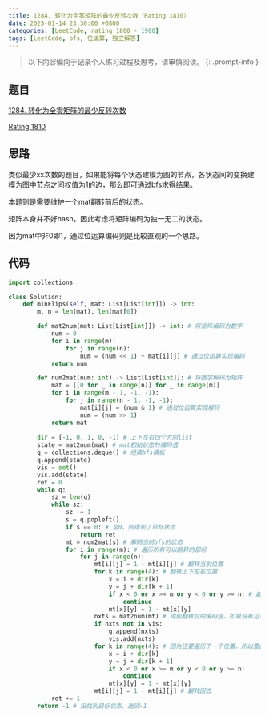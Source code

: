 ```yaml
---
title: 1284. 转化为全零矩阵的最少反转次数（Rating 1810）
date: 2025-01-14 23:30:00 +0800
categories: [LeetCode, rating 1800 - 1900]
tags: [LeetCode, bfs, 位运算, 独立解答]
---
```


> 以下内容偏向于记录个人练习过程及思考，请审慎阅读。
{: .prompt-info }

## 题目

[1284. 转化为全零矩阵的最少反转次数](https://leetcode.cn/problems/minimum-number-of-flips-to-convert-binary-matrix-to-zero-matrix)

[Rating 1810](https://zerotrac.github.io/leetcode_problem_rating/#/)

## 思路

类似最少xx次数的题目，如果能将每个状态建模为图的节点，各状态间的变换建模为图中节点之间权值为1的边，那么即可通过bfs求得结果。

本题则是需要维护一个mat翻转前后的状态。

矩阵本身并不好hash，因此考虑将矩阵编码为独一无二的状态。

因为mat中非0即1，通过位运算编码则是比较直观的一个思路。

## 代码

```python
import collections

class Solution:
    def minFlips(self, mat: List[List[int]]) -> int:
        m, n = len(mat), len(mat[0])

        def mat2num(mat: List[List[int]]) -> int: # 将矩阵编码为数字
            num = 0
            for i in range(m):
                for j in range(n):
                    num = (num << 1) + mat[i][j] # 通过位运算实现编码
            return num

        def num2mat(num: int) -> List[List[int]]: # 将数字解码为矩阵
            mat = [[0 for _ in range(n)] for _ in range(m)]
            for i in range(m - 1, -1, -1):
                for j in range(n - 1, -1, -1):
                    mat[i][j] = (num & 1) # 通过位运算实现解码
                    num = (num >> 1)
            return mat
        
        dir = [-1, 0, 1, 0, -1] # 上下左右四个方向list
        state = mat2num(mat) # mat初始状态的编码值
        q = collections.deque() # 经典bfs模板
        q.append(state)
        vis = set()
        vis.add(state)
        ret = 0
        while q:
            sz = len(q)
            while sz:
                sz -= 1
                s = q.popleft()
                if s == 0: # 全0，则得到了目标状态
                    return ret
                mt = num2mat(s) # 解码当前bfs的状态
                for i in range(m): # 遍历所有可以翻转的部份
                    for j in range(n):
                        mt[i][j] = 1 - mt[i][j] # 翻转当前位置
                        for k in range(4): # 翻转上下左右位置
                            x = i + dir[k]
                            y = j + dir[k + 1]
                            if x < 0 or x >= m or y < 0 or y >= n: # 越界保护
                                continue
                            mt[x][y] = 1 - mt[x][y]
                        nxts = mat2num(mt) # 得到翻转后的编码值，如果没有见过则加入队列
                        if nxts not in vis:
                            q.append(nxts)
                            vis.add(nxts)
                        for k in range(4): # 因为还要遍历下一个位置，所以要翻转回去
                            x = i + dir[k]
                            y = j + dir[k + 1]
                            if x < 0 or x >= m or y < 0 or y >= n:
                                continue
                            mt[x][y] = 1 - mt[x][y]
                        mt[i][j] = 1 - mt[i][j] # 翻转回去
            ret += 1
        return -1 # 没找到目标状态，返回-1
```